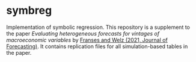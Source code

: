 # symbreg
Implementation of symbolic regression. This repository is a supplement to the paper *Evaluating heterogeneous forecasts for vintages of macroeconomic variables* by [Franses and Welz (2021, Journal of Forecasting)](https://onlinelibrary.wiley.com/doi/abs/10.1002/for.2835). It contains replication files for all simulation-based tables in the paper. 
